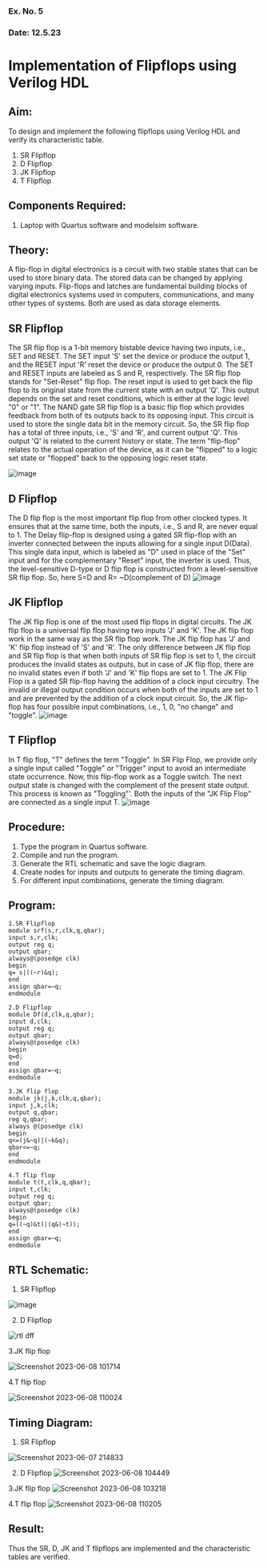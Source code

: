 ### Ex. No. 5
### Date: 12.5.23
# Implementation of Flipflops using Verilog HDL
## Aim:
To design and implement the following flipflops using Verilog HDL and verify its characteristic table.
1.	SR Flipflop
2.	D Flipflop
3.	JK Flipflop
4.	T Flipflop
## Components Required:
1.	Laptop with Quartus software and modelsim software.
## Theory:
A flip-flop in digital electronics is a circuit with two stable states that can be used to store binary data. The stored data can be changed by applying varying inputs. Flip-flops and latches are fundamental building blocks of digital electronics systems used in computers, communications, and many other types of systems. Both are used as data storage elements.
## SR Flipflop
The SR flip flop is a 1-bit memory bistable device having two inputs, i.e., SET and RESET. The SET input 'S' set the device or produce the output 1, and the RESET input 'R' reset the device or produce the output 0. The SET and RESET inputs are labeled as S and R, respectively.
The SR flip flop stands for "Set-Reset" flip flop. The reset input is used to get back the flip flop to its original state from the current state with an output 'Q'. This output depends on the set and reset conditions, which is either at the logic level "0" or "1".
The NAND gate SR flip flop is a basic flip flop which provides feedback from both of its outputs back to its opposing input. This circuit is used to store the single data bit in the memory circuit. So, the SR flip flop has a total of three inputs, i.e., 'S' and 'R', and current output 'Q'. This output 'Q' is related to the current history or state. The term "flip-flop" relates to the actual operation of the device, as it can be "flipped" to a logic set state or "flopped" back to the opposing logic reset state.

![image](https://github.com/rvinifa/Flipflops/assets/133735746/725727f1-85ef-4b56-8fb5-5fd470d8d207)
 

## D Flipflop
The D flip flop is the most important flip flop from other clocked types. It ensures that at the same time, both the inputs, i.e., S and R, are never equal to 1. The Delay flip-flop is designed using a gated SR flip-flop with an inverter connected between the inputs allowing for a single input D(Data).
This single data input, which is labeled as "D" used in place of the "Set" input and for the complementary "Reset" input, the inverter is used. Thus, the level-sensitive D-type or D flip flop is constructed from a level-sensitive SR flip flop.
So, here S=D and R= ~D(complement of D)
![image](https://github.com/rvinifa/Flipflops/assets/133735746/c9c8383d-6f6d-48c6-b35b-2a2fa28178ed)
 
## JK Flipflop
The JK flip flop is one of the most used flip flops in digital circuits. The JK flip flop is a universal flip flop having two inputs 'J' and 'K'. The JK flip flop work in the same way as the SR flip flop work. The JK flip flop has 'J' and 'K' flip flop instead of 'S' and 'R'. The only difference between JK flip flop and SR flip flop is that when both inputs of SR flip flop is set to 1, the circuit produces the invalid states as outputs, but in case of JK flip flop, there are no invalid states even if both 'J' and 'K' flip flops are set to 1. The JK Flip Flop is a gated SR flip-flop having the addition of a clock input circuitry. The invalid or illegal output condition occurs when both of the inputs are set to 1 and are prevented by the addition of a clock input circuit. So, the JK flip-flop has four possible input combinations, i.e., 1, 0, "no change" and "toggle". 
 ![image](https://github.com/rvinifa/Flipflops/assets/133735746/ad5d7905-7ed9-4ddb-ba91-4e284fc151d6)


## T Flipflop
In T flip flop, "T" defines the term "Toggle". In SR Flip Flop, we provide only a single input called "Toggle" or "Trigger" input to avoid an intermediate state occurrence. Now, this flip-flop work as a Toggle switch. The next output state is changed with the complement of the present state output. This process is known as "Toggling"'. Both the inputs of the "JK Flip Flop" are connected as a single input T.
 ![image](https://github.com/rvinifa/Flipflops/assets/133735746/d8ebd20c-4a91-4496-bd67-2239ab1a0798)

## Procedure:
1.	Type the program in Quartus software.
2.	Compile and run the program.
3.	Generate the RTL schematic and save the logic diagram.
4.	Create nodes for inputs and outputs to generate the timing diagram.
5.	For different input combinations, generate the timing diagram.


## Program:
~~~
1.SR Flipflop
module srf(s,r,clk,q,qbar);
input s,r,clk;
output reg q;
output qbar;
always@(posedge clk)
begin
q= s|((~r)&q);
end
assign qbar=~q;
endmodule

2.D Flipflop
module Df(d,clk,q,qbar);
input d,clk;
output reg q;
output qbar;
always@(posedge clk)
begin
q=d;
end
assign qbar=~q;
endmodule

3.JK flip flop
module jk(j,k,clk,q,qbar);
input j,k,clk;
output q,qbar;
reg q,qbar;
always @(posedge clk)
begin
q<=(j&~q)|(~k&q);
qbar<=~q;
end
endmodule

4.T flip flop
module t(t,clk,q,qbar);
input t,clk;
output reg q;
output qbar;
always@(posedge clk)
begin
q=((~q)&t)|(q&(~t));
end
assign qbar=~q;
endmodule
~~~
## RTL Schematic:
1.	SR Flipflop

![image](https://github.com/MOHAMEDGOWS/Flipflops/assets/117954463/ff366d3c-04f0-4dfd-a02a-299b987d09f6)

2.	D Flipflop

![rtl dff](https://github.com/MOHAMEDGOWS/Flipflops/assets/117954463/046f6d3e-9956-44e9-9772-0a10a4ceeeaf)

3.JK flip flop

![Screenshot 2023-06-08 101714](https://github.com/MOHAMEDGOWS/Flipflops/assets/117954463/d90e9918-5cd4-4b06-b9a9-ac94f73a28d8)

4.T flip flop

![Screenshot 2023-06-08 110024](https://github.com/MOHAMEDGOWS/Flipflops/assets/117954463/a13c93fd-7a7d-417c-8d7c-238d35f6f483)




## Timing Diagram:
1.	SR Flipflop

![Screenshot 2023-06-07 214833](https://github.com/MOHAMEDGOWS/Flipflops/assets/117954463/df0f85f2-a6f6-4a5b-ad30-3635e726b7fe)

2.	D Flipflop
![Screenshot 2023-06-08 104449](https://github.com/MOHAMEDGOWS/Flipflops/assets/117954463/c3d12f56-3486-4a9f-a215-ad382bcf9ae8)

3.JK flip flop
![Screenshot 2023-06-08 103218](https://github.com/MOHAMEDGOWS/Flipflops/assets/117954463/d826e036-294f-4b63-84f4-0adc31b70f63)

4.T flip flop
![Screenshot 2023-06-08 110205](https://github.com/MOHAMEDGOWS/Flipflops/assets/117954463/df3c73e9-6baa-4486-a4a7-d06869ec15ea)


## Result:
Thus the SR, D, JK and T flipflops are implemented and the characteristic tables are verified.

